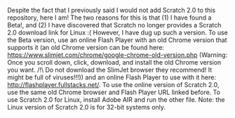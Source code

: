 Despite the fact that I previously said I would not add Scratch 2.0 to this repository, here I am! The two reasons for this is that (1) I have found a Beta!, and (2) I have discovered that Scratch no longer provides a Scratch 2.0 download link for Linux :( However, I have dug up such a version. To use the Beta version, use an online Flash Player with an old Chrome version that supports it (an old Chrome version can be found here: https://www.slimjet.com/chrome/google-chrome-old-version.php (Warning: Once you scroll down, click, download, and install the old Chrome version you want. /!\ Do not download the SlimJet browser they recommend! It might be full of viruses!!!)) and an online Flash Player to use with it here: http://flashplayer.fullstacks.net/. To use the online version of Scratch 2.0, use the same old Chrome browser and Flash Player URL linked before. To use Scratch 2.0 for Linux, install Adobe AIR and run the other file. Note: the Linux version of Scratch 2.0 is for 32-bit systems only.
